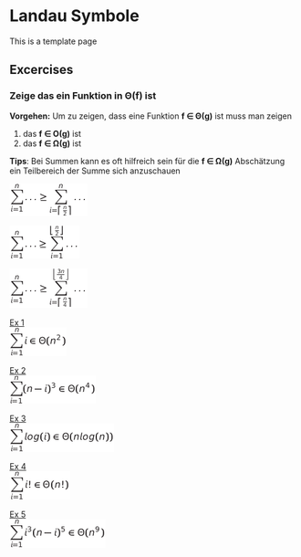 # Landau Symbole

This is a template page

## Excercises




### Zeige das ein Funktion in Θ(f) ist

**Vorgehen:** Um zu zeigen, dass eine Funktion **f ∈ Θ(g)** ist muss man zeigen
1. das **f ∈ Ο(g)** ist
2. das **f ∈ Ω(g)** ist

**Tips**: 
Bei Summen kann es oft hilfreich sein für die **f ∈ Ω(g)** Abschätzung ein Teilbereich der Summe sich anzuschauen

![Formula](./assets/tip3.png)

![Formula](./assets/tip2.png)

![Formula](./assets/tip1.png)

<!-- 
Formulas generated with
https://www.sciweavers.org/free-online-latex-equation-editor
Example formula
\sum_{i=1}^n i^7 \in \Theta(n^8)
 -->

<a href="./solutions/s1.png" target="_blank">Ex 1</a>  
![Formula](./solutions/e1.png)

<a href="./solutions/s2.png" target="_blank">Ex 2</a>  
![Formula](./solutions/e2.png)

<a href="./solutions/s3.png" target="_blank">Ex 3</a>  
![Formula](./solutions/e3.png)

<a href="./solutions/s4.png" target="_blank">Ex 4</a>  
![Formula](./solutions/e4.png)

<a href="./solutions/s5.png" target="_blank">Ex 5</a>  
![Formula](./solutions/e5.png)


 